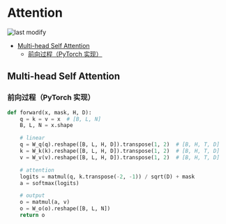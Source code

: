 Attention
===
<!--START_SECTION:badge-->

![last modify](https://img.shields.io/static/v1?label=last%20modify&message=2022-10-15%2010%3A39%3A35&color=yellowgreen&style=flat-square)

<!--END_SECTION:badge-->

- [Multi-head Self Attention](#multi-head-self-attention)
    - [前向过程（PyTorch 实现）](#前向过程pytorch-实现)

## Multi-head Self Attention

<!-- 
### 前向过程

$$
\begin{aligned}
    \text{Attention}(Q,K,V) &= \text{softmax}(\frac{QK^T}{\sqrt{d_k}})V \\
    \text{head}_\text{i} &= \text{Attention}(QW_i^Q,KW_i^K,VW_i^V) \\
    \text{MultiHead}(Q,K,V) &= \text{Concat}(\text{head}_1,..,\text{head}_\text{h})W^O
\end{aligned}
$$
 -->

### 前向过程（PyTorch 实现）

```python
def forward(x, mask, H, D):
    q = k = v = x  # [B, L, N]
    B, L, N = x.shape

    # linear
    q = W_q(q).reshape([B, L, H, D]).transpose(1, 2)  # [B, H, T, D]
    k = W_k(k).reshape([B, L, H, D]).transpose(1, 2)  # [B, H, T, D]
    v = W_v(v).reshape([B, L, H, D]).transpose(1, 2)  # [B, H, T, D]

    # attention
    logits = matmul(q, k.transpose(-2, -1)) / sqrt(D) + mask
    a = softmax(logits)

    # output
    o = matmul(a, v)
    o = W_o(o).reshape([B, L, N])
    return o

```